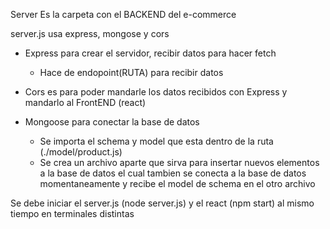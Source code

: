 Server Es la carpeta con el BACKEND del e-commerce

server.js usa express, mongose y cors

   - Express para crear el servidor, recibir datos para hacer fetch
        - Hace de endopoint(RUTA) para recibir datos

   - Cors es para poder mandarle los datos recibidos con Express y mandarlo al FrontEND (react)

   - Mongoose para conectar la base de datos
        - Se importa el schema y model que esta dentro de la ruta (./model/product.js)
        - Se crea un archivo aparte que sirva para insertar nuevos elementos a la base de datos el cual tambien
          se conecta a la base de datos momentaneamente y recibe el model de schema en el otro archivo

Se debe iniciar el server.js (node server.js) y el react (npm start) al mismo tiempo en terminales distintas